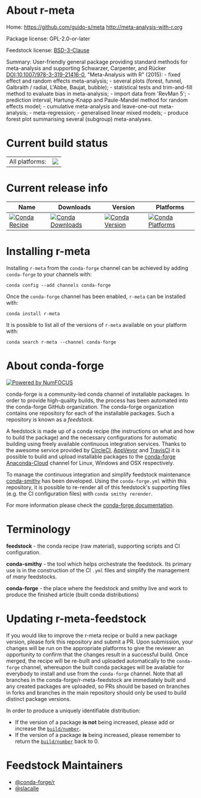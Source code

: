 About r-meta
============

Home: https://github.com/guido-s/meta http://meta-analysis-with-r.org

Package license: GPL-2.0-or-later

Feedstock license: [BSD-3-Clause](https://github.com/conda-forge/r-meta-feedstock/blob/master/LICENSE.txt)

Summary: User-friendly general package providing standard methods for meta-analysis and supporting Schwarzer, Carpenter, and Rücker <DOI:10.1007/978-3-319-21416-0>, "Meta-Analysis with R" (2015): - fixed effect and random effects meta-analysis; - several plots (forest, funnel, Galbraith / radial, L'Abbe, Baujat, bubble); - statistical tests and trim-and-fill method to evaluate bias in meta-analysis; - import data from 'RevMan 5'; - prediction interval, Hartung-Knapp and Paule-Mandel method for random effects model; - cumulative meta-analysis and leave-one-out meta-analysis; - meta-regression; - generalised linear mixed models; - produce forest plot summarising several (subgroup) meta-analyses.

Current build status
====================


<table><tr><td>All platforms:</td>
    <td>
      <a href="https://dev.azure.com/conda-forge/feedstock-builds/_build/latest?definitionId=4234&branchName=master">
        <img src="https://dev.azure.com/conda-forge/feedstock-builds/_apis/build/status/r-meta-feedstock?branchName=master">
      </a>
    </td>
  </tr>
</table>

Current release info
====================

| Name | Downloads | Version | Platforms |
| --- | --- | --- | --- |
| [![Conda Recipe](https://img.shields.io/badge/recipe-r--meta-green.svg)](https://anaconda.org/conda-forge/r-meta) | [![Conda Downloads](https://img.shields.io/conda/dn/conda-forge/r-meta.svg)](https://anaconda.org/conda-forge/r-meta) | [![Conda Version](https://img.shields.io/conda/vn/conda-forge/r-meta.svg)](https://anaconda.org/conda-forge/r-meta) | [![Conda Platforms](https://img.shields.io/conda/pn/conda-forge/r-meta.svg)](https://anaconda.org/conda-forge/r-meta) |

Installing r-meta
=================

Installing `r-meta` from the `conda-forge` channel can be achieved by adding `conda-forge` to your channels with:

```
conda config --add channels conda-forge
```

Once the `conda-forge` channel has been enabled, `r-meta` can be installed with:

```
conda install r-meta
```

It is possible to list all of the versions of `r-meta` available on your platform with:

```
conda search r-meta --channel conda-forge
```


About conda-forge
=================

[![Powered by NumFOCUS](https://img.shields.io/badge/powered%20by-NumFOCUS-orange.svg?style=flat&colorA=E1523D&colorB=007D8A)](http://numfocus.org)

conda-forge is a community-led conda channel of installable packages.
In order to provide high-quality builds, the process has been automated into the
conda-forge GitHub organization. The conda-forge organization contains one repository
for each of the installable packages. Such a repository is known as a *feedstock*.

A feedstock is made up of a conda recipe (the instructions on what and how to build
the package) and the necessary configurations for automatic building using freely
available continuous integration services. Thanks to the awesome service provided by
[CircleCI](https://circleci.com/), [AppVeyor](https://www.appveyor.com/)
and [TravisCI](https://travis-ci.com/) it is possible to build and upload installable
packages to the [conda-forge](https://anaconda.org/conda-forge)
[Anaconda-Cloud](https://anaconda.org/) channel for Linux, Windows and OSX respectively.

To manage the continuous integration and simplify feedstock maintenance
[conda-smithy](https://github.com/conda-forge/conda-smithy) has been developed.
Using the ``conda-forge.yml`` within this repository, it is possible to re-render all of
this feedstock's supporting files (e.g. the CI configuration files) with ``conda smithy rerender``.

For more information please check the [conda-forge documentation](https://conda-forge.org/docs/).

Terminology
===========

**feedstock** - the conda recipe (raw material), supporting scripts and CI configuration.

**conda-smithy** - the tool which helps orchestrate the feedstock.
                   Its primary use is in the construction of the CI ``.yml`` files
                   and simplify the management of *many* feedstocks.

**conda-forge** - the place where the feedstock and smithy live and work to
                  produce the finished article (built conda distributions)


Updating r-meta-feedstock
=========================

If you would like to improve the r-meta recipe or build a new
package version, please fork this repository and submit a PR. Upon submission,
your changes will be run on the appropriate platforms to give the reviewer an
opportunity to confirm that the changes result in a successful build. Once
merged, the recipe will be re-built and uploaded automatically to the
`conda-forge` channel, whereupon the built conda packages will be available for
everybody to install and use from the `conda-forge` channel.
Note that all branches in the conda-forge/r-meta-feedstock are
immediately built and any created packages are uploaded, so PRs should be based
on branches in forks and branches in the main repository should only be used to
build distinct package versions.

In order to produce a uniquely identifiable distribution:
 * If the version of a package **is not** being increased, please add or increase
   the [``build/number``](https://conda.io/docs/user-guide/tasks/build-packages/define-metadata.html#build-number-and-string).
 * If the version of a package **is** being increased, please remember to return
   the [``build/number``](https://conda.io/docs/user-guide/tasks/build-packages/define-metadata.html#build-number-and-string)
   back to 0.

Feedstock Maintainers
=====================

* [@conda-forge/r](https://github.com/conda-forge/r/)
* [@slacalle](https://github.com/slacalle/)

